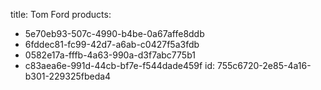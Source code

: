 title: Tom Ford
products:
  - 5e70eb93-507c-4990-b4be-0a67affe8ddb
  - 6fddec81-fc99-42d7-a6ab-c0427f5a3fdb
  - 0582e17a-fffb-4a63-990a-d3f7abc775b1
  - c83aea6e-991d-44cb-bf7e-f544dade459f
id: 755c6720-2e85-4a16-b301-229325fbeda4
